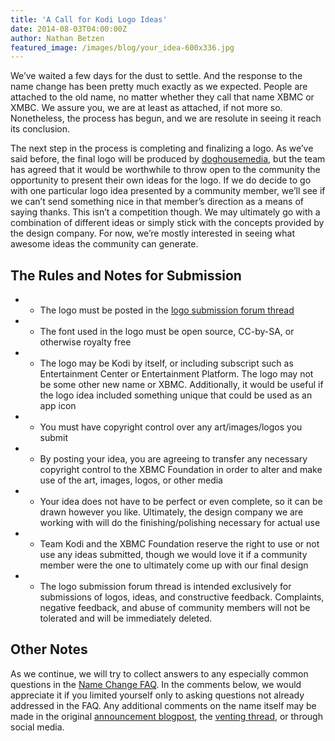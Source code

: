```yaml
---
title: 'A Call for Kodi Logo Ideas'
date: 2014-08-03T04:00:00Z
author: Nathan Betzen
featured_image: /images/blog/your_idea-600x336.jpg
---
```

We’ve waited a few days for the dust to settle. And the response to the name change has been pretty much exactly as we expected. People are attached to the old name, no matter whether they call that name XBMC or XMBC. We assure you, we are at least as attached, if not more so. Nonetheless, the process has begun, and we are resolute in seeing it reach its conclusion.

 The next step in the process is completing and finalizing a logo. As we’ve said before, the final logo will be produced by [doghousemedia](https://doghouse.agency/ "doghousemedia"), but the team has agreed that it would be worthwhile to throw open to the community the opportunity to present their own ideas for the logo. If we do decide to go with one particular logo idea presented by a community member, we’ll see if we can’t send something nice in that member’s direction as a means of saying thanks. This isn’t a competition though. We may ultimately go with a combination of different ideas or simply stick with the concepts provided by the design company. For now, we’re mostly interested in seeing what awesome ideas the community can generate.

 The Rules and Notes for Submission
----------------------------------

 
 * - The logo must be posted in the [logo submission forum thread](https://forum.kodi.tv/showthread.php?tid=201272 "Kodi Logo Submission Thread")
 * - The font used in the logo must be open source, CC-by-SA, or otherwise royalty free
 * - The logo may be Kodi by itself, or including subscript such as Entertainment Center or Entertainment Platform. The logo may not be some other new name or XBMC. Additionally, it would be useful if the logo idea included something unique that could be used as an app icon
 * - You must have copyright control over any art/images/logos you submit
 * - By posting your idea, you are agreeing to transfer any necessary copyright control to the XBMC Foundation in order to alter and make use of the art, images, logos, or other media
 * - Your idea does not have to be perfect or even complete, so it can be drawn however you like. Ultimately, the design company we are working with will do the finishing/polishing necessary for actual use
 * - Team Kodi and the XBMC Foundation reserve the right to use or not use any ideas submitted, though we would love it if a community member were the one to ultimately come up with our final design
 * - The logo submission forum thread is intended exclusively for submissions of logos, ideas, and constructive feedback. Complaints, negative feedback, and abuse of community members will not be tolerated and will be immediately deleted.
 
  Other Notes
------------

 As we continue, we will try to collect answers to any especially common questions in the [Name Change FAQ](https://kodi.wiki/view/Kodi_name_change_FAQ "Kodi name change FAQ"). In the comments below, we would appreciate it if you limited yourself only to asking questions not already addressed in the FAQ. Any additional comments on the name itself may be made in the original [announcement blogpost](https://kodi.wiki/introducing-kodi-14/ "Kodi announcement blog post"), the [venting thread](https://forum.kodi.tv/showthread.php?tid=201166 "Kodi venting thread"), or through social media.

 